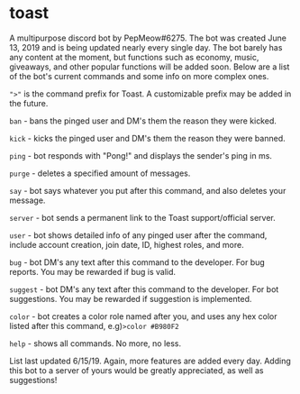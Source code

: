 # toast
A multipurpose discord bot by PepMeow#6275.
The bot was created June 13, 2019 and is being updated nearly every single day.
The bot barely has any content at the moment, but functions such as economy, music, giveaways, and other popular functions will be added soon. 
Below are a list of the bot's current commands and some info on more complex ones. 

`">"` is the command prefix for Toast. A customizable prefix may be added in the future. 



`ban` - bans the pinged user and DM's them the reason they were kicked. 

`kick` - kicks the pinged user and DM's them the reason they were banned. 

`ping` - bot responds with "Pong!" and displays the sender's ping in ms.

`purge` - deletes a specified amount of messages. 

`say` - bot says whatever you put after this command, and also deletes your message. 

`server` - bot sends a permanent link to the Toast support/official server.

`user` - bot shows detailed info of any pinged user after the command, include account creation, join date, ID, highest roles, and more. 

`bug` - bot DM's any text after this command to the developer. For bug reports. You may be rewarded if bug is valid.

`suggest` - bot DM's any text after this command to the developer. For bot suggestions. You may be rewarded if suggestion is implemented.

`color` - bot creates a color role named after you, and uses any hex color listed after this command, e.g)`>color #B980F2`

`help` - shows all commands. No more, no less. 

List last updated 6/15/19. Again, more features are added every day. Adding this bot to a server of yours would be greatly appreciated, as well as suggestions!
